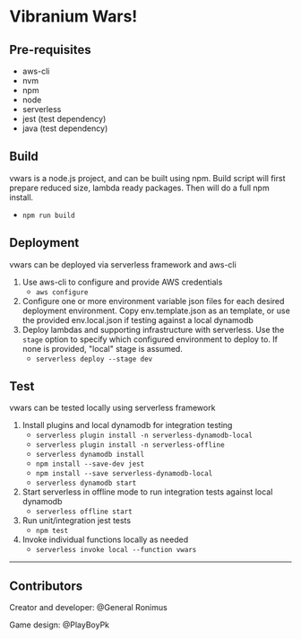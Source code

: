 # Vibranium Wars!

## Pre-requisites
- aws-cli
- nvm
- npm
- node
- serverless
- jest (test dependency)
- java (test dependency)

## Build
vwars is a node.js project, and can be built using npm. 
Build script will first prepare reduced size, lambda ready packages. Then will do a full npm install.
- `npm run build`

## Deployment
vwars can be deployed via serverless framework and aws-cli
1. Use aws-cli to configure and provide AWS credentials
    - `aws configure`
2. Configure one or more environment variable json files for each desired deployment environment. Copy env.template.json as an template, or use the provided env.local.json if testing against a local dynamodb
3. Deploy lambdas and supporting infrastructure with serverless. Use the `stage` option to specify which configured environment to deploy to. If none is provided, "local" stage is assumed.
    - `serverless deploy --stage dev`

## Test
vwars can be tested locally using serverless framework
1. Install plugins and local dynamodb for integration testing
    - `serverless plugin install -n serverless-dynamodb-local`
    - `serverless plugin install -n serverless-offline`
    - `serverless dynamodb install`
    - `npm install --save-dev jest`
    - `npm install --save serverless-dynamodb-local`
    - `serverless dynamodb start`
2. Start serverless in offline mode to run integration tests against local dynamodb
    - `serverless offline start`
3. Run unit/integration jest tests
    - `npm test`
4. Invoke individual functions locally as needed
    - `serverless invoke local --function vwars`

---
## Contributors
Creator and developer: @General Ronimus

Game design: @PlayBoyPk
